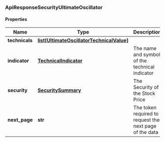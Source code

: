 ### ApiResponseSecurityUltimateOscillator

#### Properties
Name | Type | Description | Notes
------------ | ------------- | ------------- | -------------
**technicals** | [**list[UltimateOscillatorTechnicalValue]**](UltimateOscillatorTechnicalValue.md) |  | [optional] 
**indicator** | [**TechnicalIndicator**](TechnicalIndicator.md) | The name and symbol of the technical indicator | [optional] 
**security** | [**SecuritySummary**](SecuritySummary.md) | The Security of the Stock Price | [optional] 
**next_page** | **str** | The token required to request the next page of the data | [optional] 



